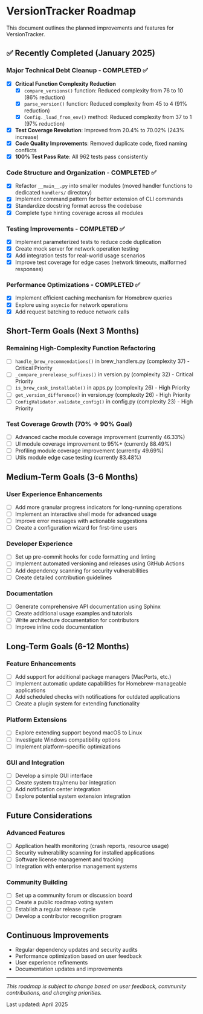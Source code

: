 # VersionTracker Roadmap

This document outlines the planned improvements and features for VersionTracker.

## ✅ Recently Completed (January 2025)

### Major Technical Debt Cleanup - COMPLETED ✅
- [x] **Critical Function Complexity Reduction**
  - [x] `compare_versions()` function: Reduced complexity from 76 to 10 (86% reduction)
  - [x] `parse_version()` function: Reduced complexity from 45 to 4 (91% reduction)
  - [x] `Config._load_from_env()` method: Reduced complexity from 37 to 1 (97% reduction)
- [x] **Test Coverage Revolution**: Improved from 20.4% to 70.02% (243% increase)
- [x] **Code Quality Improvements**: Removed duplicate code, fixed naming conflicts
- [x] **100% Test Pass Rate**: All 962 tests pass consistently

### Code Structure and Organization - COMPLETED ✅
- [x] Refactor `__main__.py` into smaller modules (moved handler functions to dedicated `handlers/` directory)
- [x] Implement command pattern for better extension of CLI commands
- [x] Standardize docstring format across the codebase
- [x] Complete type hinting coverage across all modules

### Testing Improvements - COMPLETED ✅
- [x] Implement parameterized tests to reduce code duplication
- [x] Create mock server for network operation testing
- [x] Add integration tests for real-world usage scenarios
- [x] Improve test coverage for edge cases (network timeouts, malformed responses)

### Performance Optimizations - COMPLETED ✅
- [x] Implement efficient caching mechanism for Homebrew queries
- [x] Explore using `asyncio` for network operations
- [x] Add request batching to reduce network calls

## Short-Term Goals (Next 3 Months)

### Remaining High-Complexity Function Refactoring
- [ ] `handle_brew_recommendations()` in brew_handlers.py (complexity 37) - Critical Priority
- [ ] `_compare_prerelease_suffixes()` in version.py (complexity 32) - Critical Priority  
- [ ] `is_brew_cask_installable()` in apps.py (complexity 26) - High Priority
- [ ] `get_version_difference()` in version.py (complexity 26) - High Priority
- [ ] `ConfigValidator.validate_config()` in config.py (complexity 23) - High Priority

### Test Coverage Growth (70% → 90% Goal)
- [ ] Advanced cache module coverage improvement (currently 46.33%)
- [ ] UI module coverage improvement to 95%+ (currently 88.49%)
- [ ] Profiling module coverage improvement (currently 49.69%)
- [ ] Utils module edge case testing (currently 83.48%)

## Medium-Term Goals (3-6 Months)

### User Experience Enhancements

- [ ] Add more granular progress indicators for long-running operations
- [ ] Implement an interactive shell mode for advanced usage
- [ ] Improve error messages with actionable suggestions
- [ ] Create a configuration wizard for first-time users

### Developer Experience

- [ ] Set up pre-commit hooks for code formatting and linting
- [ ] Implement automated versioning and releases using GitHub Actions
- [ ] Add dependency scanning for security vulnerabilities
- [ ] Create detailed contribution guidelines

### Documentation

- [ ] Generate comprehensive API documentation using Sphinx
- [ ] Create additional usage examples and tutorials
- [ ] Write architecture documentation for contributors
- [ ] Improve inline code documentation

## Long-Term Goals (6-12 Months)

### Feature Enhancements

- [ ] Add support for additional package managers (MacPorts, etc.)
- [ ] Implement automatic update capabilities for Homebrew-manageable applications
- [ ] Add scheduled checks with notifications for outdated applications
- [ ] Create a plugin system for extending functionality

### Platform Extensions

- [ ] Explore extending support beyond macOS to Linux
- [ ] Investigate Windows compatibility options
- [ ] Implement platform-specific optimizations

### GUI and Integration

- [ ] Develop a simple GUI interface
- [ ] Create system tray/menu bar integration
- [ ] Add notification center integration
- [ ] Explore potential system extension integration

## Future Considerations

### Advanced Features

- [ ] Application health monitoring (crash reports, resource usage)
- [ ] Security vulnerability scanning for installed applications
- [ ] Software license management and tracking
- [ ] Integration with enterprise management systems

### Community Building

- [ ] Set up a community forum or discussion board
- [ ] Create a public roadmap voting system
- [ ] Establish a regular release cycle
- [ ] Develop a contributor recognition program

## Continuous Improvements

- Regular dependency updates and security audits
- Performance optimization based on user feedback
- User experience refinements
- Documentation updates and improvements

---

*This roadmap is subject to change based on user feedback, community contributions, and changing priorities.*

Last updated: April 2025
